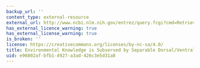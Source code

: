 ```yaml
---
backup_url: ''
content_type: external-resource
external_url: http://www.ncbi.nlm.nih.gov/entrez/query.fcgi?cmd=Retrieve&db=PubMed&dopt=Citation&list_uids=9065511
has_external_licence_warning: true
has_external_license_warning: true
is_broken: ''
license: https://creativecommons.org/licenses/by-nc-sa/4.0/
title: Environmental Knowledge is Subserved by Separable Dorsal/Ventral Neural Areas
uid: e96802af-bfb1-4927-a3ad-426c3e5d31a8
---
```

